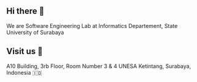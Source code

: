 ## Hi there 👋

We are Software Engineering Lab at Informatics Departement, State University of Surabaya <br>

## Visit us 🏢

A10 Building, 3rb Floor, Room Number 3 & 4
UNESA Ketintang, Surabaya, Indonesia 🇮🇩

<!--

**Here are some ideas to get you started:**

🙋‍♀️ A short introduction - what is your organization all about?
🌈 Contribution guidelines - how can the community get involved?
👩‍💻 Useful resources - where can the community find your docs? Is there anything else the community should know?
🍿 Fun facts - what does your team eat for breakfast?
🧙 Remember, you can do mighty things with the power of [Markdown](https://docs.github.com/github/writing-on-github/getting-started-with-writing-and-formatting-on-github/basic-writing-and-formatting-syntax)
-->
